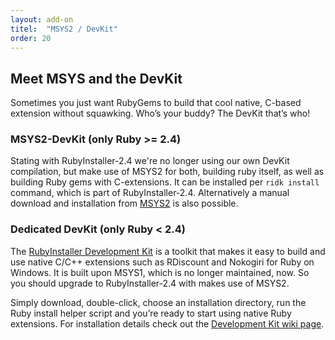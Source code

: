 ```yaml
---
layout: add-on
titel:  "MSYS2 / DevKit"
order: 20
---
```

## Meet MSYS and the DevKit

Sometimes you just want RubyGems to build that cool native, C-based extension without squawking.
Who’s your buddy?
The DevKit that’s who!

### MSYS2-DevKit (only Ruby >= 2.4)
Stating with RubyInstaller-2.4 we're no longer using our own DevKit compilation, but make use of MSYS2 for both, building ruby itself, as well as building Ruby gems with C-extensions.
It can be installed per `ridk install` command, which is part of RubyInstaller-2.4. Alternatively a manual download and installation from [MSYS2](https://www.msys2.org) is also possible.

### Dedicated DevKit (only Ruby < 2.4)

The [RubyInstaller Development Kit](http://rubyinstaller.org/downloads/) is a toolkit that makes it easy to build and use native C/C++ extensions such as RDiscount and Nokogiri for Ruby on Windows.
It is built upon MSYS1, which is no longer maintained, now.
So you should upgrade to RubyInstaller-2.4 with makes use of MSYS2.

Simply download, double-click, choose an installation directory, run the Ruby install helper script and you’re ready to start using native Ruby extensions.
For installation details check out the [Development Kit wiki page](http://github.com/oneclick/rubyinstaller/wiki/Development-Kit).
